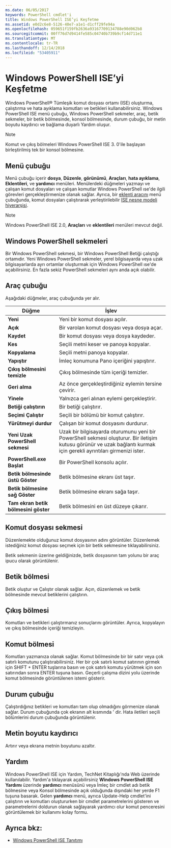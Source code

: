 ```yaml
---
ms.date: 06/05/2017
keywords: PowerShell cmdlet'i
title: Windows PowerShell ISE’yi Keşfetme
ms.assetid: e0d2c6e8-5126-40e7-a1e1-d1cff29fe94a
ms.openlocfilehash: 059651f159fb2636a93167709134788e90d062b8
ms.sourcegitcommit: 00ff76d7d9414fe585c04740b739b9cf14d711e1
ms.translationtype: MT
ms.contentlocale: tr-TR
ms.lasthandoff: 12/14/2018
ms.locfileid: "53405911"
---
```

# <a name="exploring-the-windows-powershell-ise"></a>Windows PowerShell ISE’yi Keşfetme

Windows PowerShell® Tümleşik komut dosyası ortamı (ISE) oluşturma, çalıştırma ve hata ayıklama komutları ve betikleri kullanabilirsiniz. Windows PowerShell ISE menü çubuğu, Windows PowerShell sekmeler, araç, betik sekmeler, bir betik bölmesinde, konsol bölmesinde, durum çubuğu, bir metin boyutu kaydırıcı ve bağlama duyarlı Yardım oluşur.

> [!NOTE]
> Komut ve çıkış bölmeleri Windows PowerShell ISE 3. 0'ile başlayan birleştirilmiş tek bir konsol bölmesine.

## <a name="menu-bar"></a>Menü çubuğu

Menü çubuğu içerir **dosya**, **Düzenle**, **görünümü**, **Araçları**, **hata ayıklama**,  **Eklentileri**, ve **yardımcı** menüleri. Menülerdeki düğmeleri yazmayı ve çalışan komut dosyaları ve çalışan komutlar Windows PowerShell ıse'de ilgili görevleri gerçekleştirmenize olanak sağlar. Ayrıca, bir [eklenti aracını](../../core-powershell/ise/The-ISEAddOnTool-Object.md) menü çubuğunda, komut dosyaları çalıştırarak yerleştirilebilir [ISE nesne modeli hiyerarşisi](../../core-powershell/ise/The-ISE-Object-Model-Hierarchy.md).

> [!NOTE]
> Windows PowerShell ISE 2.0, **Araçları** ve **eklentileri** menüleri mevcut değil.

## <a name="windows-powershell-tabs"></a>Windows PowerShell sekmeleri

Bir Windows PowerShell sekmesi, bir Windows PowerShell Betiği çalıştığı ortamıdır. Yeni Windows PowerShell sekmeler, yerel bilgisayarda veya uzak bilgisayarlarda ayrı ortamlar oluşturmak için Windows PowerShell ıse'de açabilirsiniz. En fazla sekiz PowerShell sekmeleri aynı anda açık olabilir.

## <a name="toolbar"></a>Araç çubuğu

Aşağıdaki düğmeler, araç çubuğunda yer alır.

|Düğme|İşlev|
|----------|------------|
|**Yeni**|Yeni bir komut dosyası açılır.|
|**Açık**|Bir varolan komut dosyası veya dosya açar.|
|**Kaydet**|Bir komut dosyası veya dosya kaydeder.|
|**Kes**|Seçili metni keser ve panoya kopyalar.|
|**Kopyalama**|Seçili metni panoya kopyalar.|
|**Yapıştır**|İmleç konumuna Pano içeriğini yapıştırır.|
|**Çıkış bölmesini temizle**|Çıkış bölmesinde tüm içeriği temizler.|
|**Geri alma**|Az önce gerçekleştirdiğiniz eylemin tersine çevirir.|
|**Yinele**|Yalnızca geri alınan eylemi gerçekleştirir.|
|**Betiği çalıştırın**|Bir betiği çalıştırır.|
|**Seçimi Çalıştır**|Seçili bir bölümü bir komut çalıştırır.|
|**Yürütmeyi durdur**|Çalışan bir komut dosyasını durdurur.|
|**Yeni Uzak PowerShell sekmesi**|Uzak bir bilgisayarda oturumunu yeni bir PowerShell sekmesi oluşturur. Bir iletişim kutusu görünür ve uzak bağlantı kurmak için gerekli ayrıntıları girmenizi ister.|
|**PowerShell.exe Başlat**|Bir PowerShell konsolu açılır.|
|**Betik bölmesinde üstü Göster**|Betik bölmesine ekranı üst taşır.|
|**Betik bölmesine sağ Göster**|Betik bölmesine ekranı sağa taşır.|
|**Tam ekran betik bölmesini göster**|Betik bölmesini en üst düzeye çıkarır.|

## <a name="script-tab"></a>Komut dosyası sekmesi

Düzenlemekte olduğunuz komut dosyasının adını görüntüler. Düzenlemek istediğiniz komut dosyası seçmek için bir betik sekmesine tıklayabilirsiniz.

Betik sekmenin üzerine geldiğinizde, betik dosyasının tam yolunu bir araç ipucu olarak görüntülenir.

## <a name="script-pane"></a>Betik bölmesi

Betik oluştur ve Çalıştır olanak sağlar. Açın, düzenlemek ve betik bölmesinde mevcut betiklerini çalıştırın.

## <a name="output-pane"></a>Çıkış bölmesi

Komutları ve betikleri çalıştırmanız sonuçlarını görüntüler. Ayrıca, kopyalayın ve çıkış bölmesinde içeriği temizleyin.

## <a name="command-pane"></a>Komut bölmesi

Komutları yazmanıza olanak sağlar. Komut bölmesinde bir bir satır veya çok satırlı komutunu çalıştırabilirsiniz. Her bir çok satırlı komut satırının girmek için SHIFT + ENTER tuşlarına basın ve çok satırlı komutu yürütmek için son satırından sonra ENTER tuşuna basın. Geçerli çalışma dizini yolu üzerinde komut bölmesinde görüntülenen istemi gösterir.

## <a name="status-bar"></a>Durum çubuğu

Çalıştırdığınız betikleri ve komutları tam olup olmadığını görmenize olanak sağlar. Durum çubuğunda çok ekranın alt kısmında ' dir. Hata iletileri seçili bölümlerini durum çubuğunda görüntülenir.

## <a name="text-size-slider"></a>Metin boyutu kaydırıcı

Artırır veya ekrana metnin boyutunu azaltır.

## <a name="help"></a>Yardım

Windows PowerShell ISE için Yardım, TechNet Kitaplığı'nda Web üzerinde kullanılabilir. Yardım'a tıklayarak açabilirsiniz **Windows PowerShell ISE Yardımı** üzerinde **yardımcı** menüsünü veya İmleç bir cmdlet adı betik bölmesine veya Konsol bölmesinde açık olduğunda dışındaki her yerde F1 tuşuna basarak. Gelen **yardımcı** menü, ayrıca Update-Help cmdlet'ini çalıştırın ve komutları oluştururken bir cmdlet parametrelerini gösteren ve parametrelerini doldurun olanak sağlayarak yardımcı olur komut penceresini görüntülemek bir kullanımı kolay formu.

## <a name="see-also"></a>Ayrıca bkz:

- [Windows PowerShell ISE Tanıtımı](../../core-powershell/ise/Introducing-the-Windows-PowerShell-ISE.md)